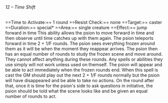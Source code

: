###### 12 – Time Shift
==Time to Activate:== 1 round
==Resist Check:== none
==Target:== caster
==Duration:== special*
==Area:== single creature
==Effect:== jump forward in time
This ability allows the psion to move forward in time and then observe until time catches up with them again. The psion teleports forward in time 2 + 1/F rounds. The psion sees everything frozen around them as it will be when the moment they reappear arrives. The psion then has an equal number of rounds to study the frozen scene and move around. They cannot affect anything during these rounds. Any spells or abilities they use simply will not work unless used on themself. The psion will appear and be able to act immediately when the frozen rounds end. When this spell is cast the GM should play out the next 2 + 1/F rounds normally but the psion will have disappeared and be able to take no actions. On the round after that, once it is time for the psion's side to ask questions in initiative, the psion should be told what the scene looks like and be given an equal number of rounds to act.
